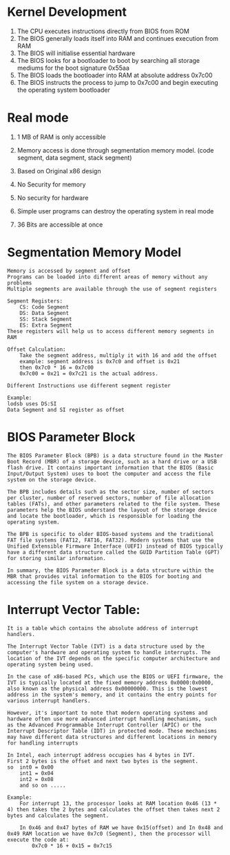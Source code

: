 # Kernel Development

1. The CPU executes instructions directly from BIOS from ROM
2. The BIOS generally loads itself into RAM and continues execution from RAM
3. The BIOS will initialise essential hardware
4. The BIOS looks for a bootloader to boot by searching all storage mediums for the boot signature 0x55aa
5. The BIOS loads the bootloader into RAM at absolute address 0x7c00
6. The BIOS instructs the process to jump to 0x7c00 and begin executing the operating system bootloader

# Real mode

1. 1 MB of RAM is only accessible
2. Memory access is done through segmentation memory model. (code segment, data segment, stack segment)
 
3. Based on Original x86 design
 
4. No Security for memory
5. No security for hardware
6. Simple user programs can destroy the operating system in real mode
 
7. 36 Bits are accessible at once

# Segmentation Memory Model

    Memory is accessed by segment and offset
    Programs can be loaded into different areas of memory without any problems
    Multiple segments are available through the use of segment registers

    Segment Registers:
        CS: Code Segment
        DS: Data Segment
        SS: Stack Segment
        ES: Extra Segment
    These registers will help us to access different memory segments in RAM

    Offset Calculation:
        Take the segment address, multiply it with 16 and add the offset
        example: segment address is 0x7c0 and offset is 0x21
        then 0x7c0 * 16 = 0x7c00
        0x7c00 = 0x21 = 0x7c21 is the actual address.

    Different Instructions use different segment register

    Example:
    lodsb uses DS:SI
    Data Segment and SI register as offset

# BIOS Parameter Block

    The BIOS Parameter Block (BPB) is a data structure found in the Master Boot Record (MBR) of a storage device, such as a hard drive or a USB flash drive. It contains important information that the BIOS (Basic Input/Output System) uses to boot the computer and access the file system on the storage device.

    The BPB includes details such as the sector size, number of sectors per cluster, number of reserved sectors, number of file allocation tables (FATs), and other parameters related to the file system. These parameters help the BIOS understand the layout of the storage device and locate the bootloader, which is responsible for loading the operating system.

    The BPB is specific to older BIOS-based systems and the traditional FAT file systems (FAT12, FAT16, FAT32). Modern systems that use the Unified Extensible Firmware Interface (UEFI) instead of BIOS typically have a different data structure called the GUID Partition Table (GPT) for storing similar information.

    In summary, the BIOS Parameter Block is a data structure within the MBR that provides vital information to the BIOS for booting and accessing the file system on a storage device.

# Interrupt Vector Table:

    It is a table which contains the absolute address of interrupt handlers.

    The Interrupt Vector Table (IVT) is a data structure used by the computer's hardware and operating system to handle interrupts. The location of the IVT depends on the specific computer architecture and operating system being used.

    In the case of x86-based PCs, which use the BIOS or UEFI firmware, the IVT is typically located at the fixed memory address 0x0000:0x0000, also known as the physical address 0x00000000. This is the lowest address in the system's memory, and it contains the entry points for various interrupt handlers.

    However, it's important to note that modern operating systems and hardware often use more advanced interrupt handling mechanisms, such as the Advanced Programmable Interrupt Controller (APIC) or the Interrupt Descriptor Table (IDT) in protected mode. These mechanisms may have different data structures and different locations in memory for handling interrupts
    
    In Intel, each interrupt address occupies has 4 bytes in IVT.
    First 2 bytes is the offset and next two bytes is the segment.
    so  int0 = 0x00
        int1 = 0x04
        int2 = 0x08
        and so on .....

    Example:
        For interrupt 13, the processor looks at RAM location 0x46 (13 * 4) then takes the 2 bytes and calculates the offset then takes next 2 bytes and calculates the segment.

        In 0x46 and 0x47 bytes of RAM we have 0x15(offset) and In 0x48 and 0x49 RAM location we have 0x7c0 (Segment), then the processor will execute the code at:
            0x7c0 * 16 + 0x15 = 0x7c15
